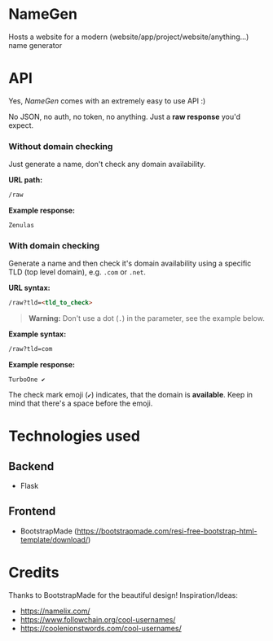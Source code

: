# NameGen
Hosts a website for a modern (website/app/project/website/anything...) name generator

# API
Yes, *NameGen* comes with an extremely easy to use API :)

No JSON, no auth, no token, no anything. Just a **raw response** you'd expect.

### Without domain checking
Just generate a name, don't check any domain availability.

**URL path:**
```html
/raw
```
**Example response:**
```
Zenulas
```

### With domain checking
Generate a name and then check it's domain availability using a specific TLD (top  level domain), e.g. `.com` or `.net`.

**URL syntax:**
```html
/raw?tld=<tld_to_check>
```

> **Warning:** Don't use a dot (`.`) in the parameter, see the example below.
> 
**Example syntax:**
```html
/raw?tld=com
```

**Example response:**
```
TurboOne ✔
```

The check mark emoji (`✔`) indicates, that the domain is **available**. Keep in mind that there's a space before the emoji.

# Technologies used
## Backend
- Flask
## Frontend
- BootstrapMade (https://bootstrapmade.com/resi-free-bootstrap-html-template/download/)

# Credits
Thanks to BootstrapMade for the beautiful design!
Inspiration/Ideas:
- https://namelix.com/
- https://www.followchain.org/cool-usernames/
- https://coolenionstwords.com/cool-usernames/